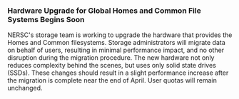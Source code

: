 ### Hardware Upgrade for Global Homes and Common File Systems Begins Soon

NERSC's storage team is working to upgrade the hardware that provides the Homes 
and Common filesystems. Storage administrators will migrate data on behalf of 
users, resulting in minimal performance impact, and no other disruption during
the migration procedure. The new hardware not only reduces complexity behind the
scenes, but uses only solid state drives (SSDs). These changes should result in 
a slight performance increase after the migration is complete near the end of 
April. User quotas will remain unchanged.

